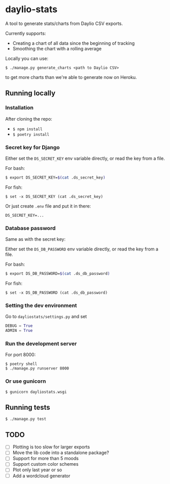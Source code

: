 # daylio-stats

A tool to generate stats/charts from Daylio CSV exports.

Currently supports:

- Creating a chart of all data since the beginning of tracking
- Smoothing the chart with a rolling average

Locally you can use:

```
$ ./manage.py generate_charts <path to Daylio CSV>
```

to get more charts than we're able to generate now on Heroku.

## Running locally

### Installation

After cloning the repo:

- `$ npm install`
- `$ poetry install`

### Secret key for Django

Either set the `DS_SECRET_KEY` env variable directly, or read the key from a file.

For bash:

```bash
$ export DS_SECRET_KEY=$(cat .ds_secret_key)
```

For fish:

```fish
$ set -x DS_SECRET_KEY (cat .ds_secret_key)
```

Or just create `.env` file and put it in there:

```
DS_SECRET_KEY=...
```

### Database password

Same as with the secret key:

Either set the `DS_DB_PASSWORD` env variable directly, or read the key from a file.

For bash:

```bash
$ export DS_DB_PASSWORD=$(cat .ds_db_password)
```

For fish:

```fish
$ set -x DS_DB_PASSWORD (cat .ds_db_password)
```

### Setting the dev environment

Go to `dayliostats/settings.py` and set

```python
DEBUG = True
ADMIN = True
```

### Run the development server

For port 8000:

```
$ poetry shell
$ ./manage.py runserver 8000
```

### Or use gunicorn

```
$ gunicorn dayliostats.wsgi
```

## Running tests

```
$ ./manage.py test
```

## TODO

- [ ] Plotting is too slow for larger exports
- [ ] Move the lib code into a standalone package?
- [ ] Support for more than 5 moods
- [ ] Support custom color schemes
- [ ] Plot only last year or so
- [ ] Add a wordcloud generator
